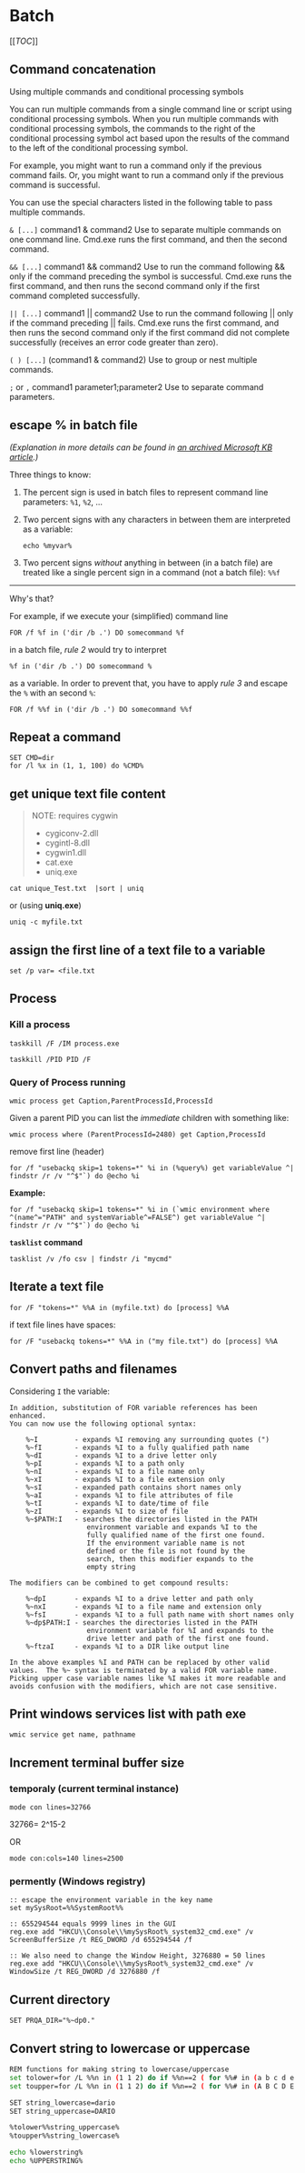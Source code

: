 # Batch

[[_TOC_]]

## Command concatenation
Using multiple commands and conditional processing symbols

You can run multiple commands from a single command line or script using conditional processing symbols. When you run multiple commands with conditional processing symbols, the commands to the right of the conditional processing symbol act based upon the results of the command to the left of the conditional processing symbol.

For example, you might want to run a command only if the previous command fails. Or, you might want to run a command only if the previous command is successful.

You can use the special characters listed in the following table to pass multiple commands.

`& [...]`  command1 & command2
Use to separate multiple commands on one command line. Cmd.exe runs the first command, and then the second command.

`&& [...]`  command1 && command2
Use to run the command following && only if the command preceding the symbol is successful. Cmd.exe runs the first command, and then runs the second command only if the first command completed successfully.

`|| [...]`  command1 || command2
Use to run the command following || only if the command preceding || fails. Cmd.exe runs the first command, and then runs the second command only if the first command did not complete successfully (receives an error code greater than zero).

`( ) [...]`  (command1 & command2)
Use to group or nest multiple commands.

`;` or `,` command1 parameter1;parameter2
Use to separate command parameters.

## escape % in batch file
  
_(Explanation in more details can be found in  [an archived Microsoft KB article](https://jeffpar.github.io/kbarchive/kb/075/Q75634/).)_

Three things to know:

1.  The percent sign is used in batch files to represent command line parameters:  `%1`,  `%2`, ...
2.  Two percent signs with any characters in between them are interpreted as a variable:
    
    `echo %myvar%`
    
3.  Two percent signs  _without_  anything in between (in a batch file) are treated like a single percent sign in a command (not a batch file):  `%%f`

----------

Why's that?

For example, if we execute your (simplified) command line

```batch
FOR /f %f in ('dir /b .') DO somecommand %f

```

in a batch file,  _rule 2_  would try to interpret

```batch
%f in ('dir /b .') DO somecommand %

```

as a variable. In order to prevent that, you have to apply  _rule 3_  and escape the  `%`  with an second  `%`:

```batch
FOR /f %%f in ('dir /b .') DO somecommand %%f
```


## Repeat a command
```batch
SET CMD=dir
for /l %x in (1, 1, 100) do %CMD%
```

## get unique text file content
> NOTE: requires cygwin
> * cygiconv-2.dll
> * cygintl-8.dll
> * cygwin1.dll
> * cat.exe
> * uniq.exe

```batch
cat unique_Test.txt  |sort | uniq
```
or (using **uniq.exe**)

```batch
uniq -c myfile.txt
```

## assign the first line of  a text file to a variable
```batch
set /p var= <file.txt
```


## Process


### Kill a process

```batch
taskkill /F /IM process.exe
```

```batch
taskkill /PID PID /F 
```

### Query of Process running
```batch
wmic process get Caption,ParentProcessId,ProcessId
```

Given a parent PID you can list the  _immediate_  children with something like:

```batch
wmic process where (ParentProcessId=2480) get Caption,ProcessId
```


remove first line (header)
```batch
for /f "usebackq skip=1 tokens=*" %i in (%query%) get variableValue ^| findstr /r /v "^$"`) do @echo %i
```


**Example:**
```batch
for /f "usebackq skip=1 tokens=*" %i in (`wmic environment where ^(name^="PATH" and systemVariable^=FALSE^) get variableValue ^| findstr /r /v "^$"`) do @echo %i
```

**`tasklist` command**
```batch
tasklist /v /fo csv | findstr /i "mycmd"
```


## Iterate a text file
```batch
for /F "tokens=*" %%A in (myfile.txt) do [process] %%A
```
if text file lines have spaces:

```batch
for /F "usebackq tokens=*" %%A in ("my file.txt") do [process] %%A
```



## Convert paths and filenames

Considering `I` the variable:
```
In addition, substitution of FOR variable references has been enhanced.
You can now use the following optional syntax:

    %~I         - expands %I removing any surrounding quotes (")
    %~fI        - expands %I to a fully qualified path name
    %~dI        - expands %I to a drive letter only
    %~pI        - expands %I to a path only
    %~nI        - expands %I to a file name only
    %~xI        - expands %I to a file extension only
    %~sI        - expanded path contains short names only
    %~aI        - expands %I to file attributes of file
    %~tI        - expands %I to date/time of file
    %~zI        - expands %I to size of file
    %~$PATH:I   - searches the directories listed in the PATH
                   environment variable and expands %I to the
                   fully qualified name of the first one found.
                   If the environment variable name is not
                   defined or the file is not found by the
                   search, then this modifier expands to the
                   empty string

The modifiers can be combined to get compound results:

    %~dpI       - expands %I to a drive letter and path only
    %~nxI       - expands %I to a file name and extension only
    %~fsI       - expands %I to a full path name with short names only
    %~dp$PATH:I - searches the directories listed in the PATH
                   environment variable for %I and expands to the
                   drive letter and path of the first one found.
    %~ftzaI     - expands %I to a DIR like output line

In the above examples %I and PATH can be replaced by other valid
values.  The %~ syntax is terminated by a valid FOR variable name.
Picking upper case variable names like %I makes it more readable and
avoids confusion with the modifiers, which are not case sensitive.
```


## Print windows services list with path exe
```batch
wmic service get name, pathname
```


## Increment terminal buffer size
### temporaly (current terminal instance)
```batch
mode con lines=32766
```
32766= 2^15-2

OR
```batch
mode con:cols=140 lines=2500
```

### permently (Windows registry)
```batch
:: escape the environment variable in the key name
set mySysRoot=%%SystemRoot%%

:: 655294544 equals 9999 lines in the GUI
reg.exe add "HKCU\\Console\\%mySysRoot%_system32_cmd.exe" /v ScreenBufferSize /t REG_DWORD /d 655294544 /f

:: We also need to change the Window Height, 3276880 = 50 lines
reg.exe add "HKCU\\Console\\%mySysRoot%_system32_cmd.exe" /v WindowSize /t REG_DWORD /d 3276880 /f
```

## Current directory
```shell
SET PRQA_DIR="%~dp0."
```

## Convert string to lowercase or uppercase
```bash
REM functions for making string to lowercase/uppercase
set tolower=for /L %%n in (1 1 2) do if %%n==2 ( for %%# in (a b c d e f g h i j k l m n o p q r s t u v w x y z) do set "lowerstring=!lowerstring:%%#=%%#!") ELSE setlocal enableDelayedExpansion ^& set lowerstring=
set toupper=for /L %%n in (1 1 2) do if %%n==2 ( for %%# in (A B C D E F G H I J K L M N O P Q R S T U V W X Y Z) do set "UPPERSTRING=!UPPERSTRING:%%#=%%#!") ELSE setlocal enableDelayedExpansion ^& set UPPERSTRING=

SET string_lowercase=dario
SET string_uppercase=DARIO

%tolower%%string_uppercase%
%toupper%%string_lowercase%

echo %lowerstring%
echo %UPPERSTRING%
```
